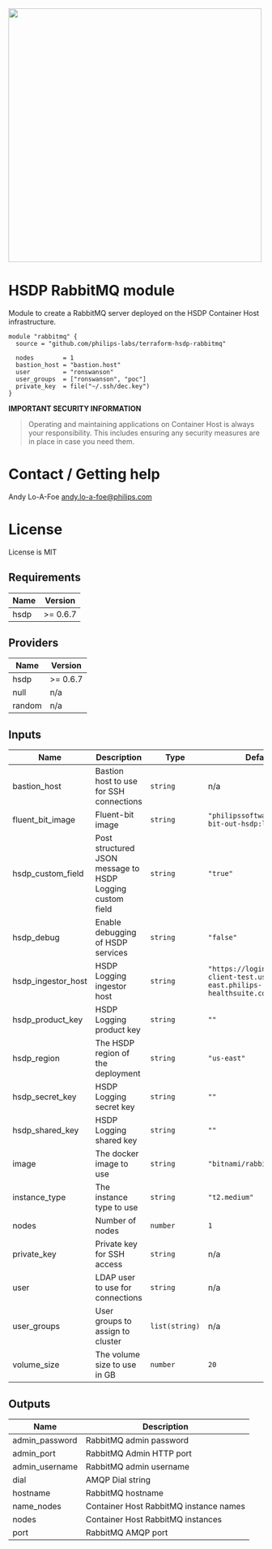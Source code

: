<img src="https://cdn.rawgit.com/hashicorp/terraform-website/master/content/source/assets/images/logo-hashicorp.svg" width="500px">

# HSDP RabbitMQ module

Module to create a RabbitMQ server deployed on the HSDP Container
Host infrastructure.

```hcl
module "rabbitmq" {
  source = "github.com/philips-labs/terraform-hsdp-rabbitmq"

  nodes        = 1
  bastion_host = "bastion.host"
  user         = "ronswanson"
  user_groups  = ["ronswanson", "poc"]
  private_key  = file("~/.ssh/dec.key")
}
```

__IMPORTANT SECURITY INFORMATION__
> Operating and maintaining applications on Container Host is always
> your responsibility. This includes ensuring any security 
> measures are in place in case you need them.

# Contact / Getting help

Andy Lo-A-Foe <andy.lo-a-foe@philips.com>

# License

License is MIT

## Requirements

| Name | Version |
|------|---------|
| hsdp | >= 0.6.7 |

## Providers

| Name | Version |
|------|---------|
| hsdp | >= 0.6.7 |
| null | n/a |
| random | n/a |

## Inputs

| Name | Description | Type | Default | Required |
|------|-------------|------|---------|:--------:|
| bastion\_host | Bastion host to use for SSH connections | `string` | n/a | yes |
| fluent\_bit\_image | Fluent-bit image | `string` | `"philipssoftware/fluent-bit-out-hsdp:latest"` | no |
| hsdp\_custom\_field | Post structured JSON message to HSDP Logging custom field | `string` | `"true"` | no |
| hsdp\_debug | Enable debugging of HSDP services | `string` | `"false"` | no |
| hsdp\_ingestor\_host | HSDP Logging ingestor host | `string` | `"https://logingestor2-client-test.us-east.philips-healthsuite.com"` | no |
| hsdp\_product\_key | HSDP Logging product key | `string` | `""` | no |
| hsdp\_region | The HSDP region of the deployment | `string` | `"us-east"` | no |
| hsdp\_secret\_key | HSDP Logging secret key | `string` | `""` | no |
| hsdp\_shared\_key | HSDP Logging shared key | `string` | `""` | no |
| image | The docker image to use | `string` | `"bitnami/rabbitmq:latest"` | no |
| instance\_type | The instance type to use | `string` | `"t2.medium"` | no |
| nodes | Number of nodes | `number` | `1` | no |
| private\_key | Private key for SSH access | `string` | n/a | yes |
| user | LDAP user to use for connections | `string` | n/a | yes |
| user\_groups | User groups to assign to cluster | `list(string)` | n/a | yes |
| volume\_size | The volume size to use in GB | `number` | `20` | no |

## Outputs

| Name | Description |
|------|-------------|
| admin\_password | RabbitMQ admin password |
| admin\_port | RabbitMQ Admin HTTP port |
| admin\_username | RabbitMQ admin username |
| dial | AMQP Dial string |
| hostname | RabbitMQ hostname |
| name\_nodes | Container Host RabbitMQ instance names |
| nodes | Container Host RabbitMQ instances |
| port | RabbitMQ AMQP port |

